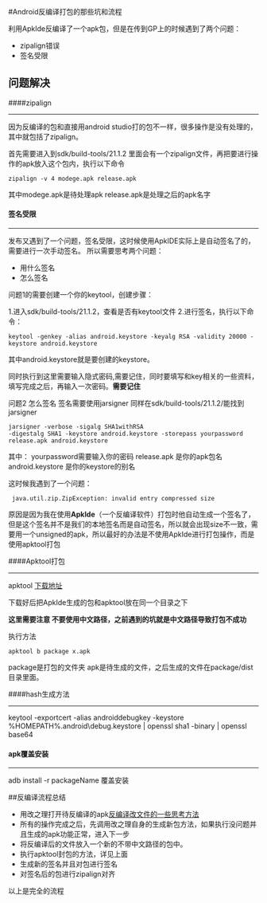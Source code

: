 #Android反编译打包的那些坑和流程

利用ApkIde反编译了一个apk包，但是在传到GP上的时候遇到了两个问题：

* zipalign错误
* 签名受限

## 问题解决

####zipalign

***

因为反编译的包和直接用android studio打的包不一样，很多操作是没有处理的，其中就包括了zipalign。

首先需要进入到sdk/build-tools/21.1.2 里面会有一个zipalign文件，再把要进行操作的apk放入这个包内，执行以下命令

```
zipalign -v 4 modege.apk release.apk
```
其中modege.apk是待处理apk  release.apk是处理之后的apk名字

#### 签名受限

***

发布又遇到了一个问题，签名受限，这时候使用ApkIDE实际上是自动签名了的，需要进行一次手动签名。
所以需要思考两个问题：

* 用什么签名
* 怎么签名

问题1的需要创建一个你的keytool，创建步骤：

1.进入sdk/build-tools/21.1.2，查看是否有keytool文件
2.进行签名，执行以下命令：

```
keytool -genkey -alias android.keystore -keyalg RSA -validity 20000 -keystore android.keystore
```
其中android.keystore就是要创建的keystore。

同时执行到这里需要输入隐式密码,需要记住，同时要填写和key相关的一些资料，填写完成之后，再输入一次密码。**需要记住**

问题2 怎么签名
签名需要使用jarsigner 同样在sdk/build-tools/21.1.2/能找到jarsigner

```
jarsigner -verbose -sigalg SHA1withRSA 
-digestalg SHA1 -keystore android.keystore -storepass yourpassword release.apk android.keystore
```
其中：
yourpassword需要输入你的密码
release.apk 是你的apk包名
android.keystore 是你的keystore的别名

这时候我遇到了一个问题：

```
 java.util.zip.ZipException: invalid entry compressed size
```
原因是因为我在使用**ApkIde**（一个反编译软件）打包时他自动生成一个签名了，但是这个签名并不是我们的本地签名而是自动签名，所以就会出现size不一致，需要用一个unsigned的apk，所以最好的办法是不使用ApkIde进行打包操作，而是使用apktool打包

####Apktool打包

***
apktool [下载地址](https://ibotpeaches.github.io/Apktool/install/)

下载好后把ApkIde生成的包和apktool放在同一个目录之下

**这里需要注意 不要使用中文路径，之前遇到的坑就是中文路径导致打包不成功**

执行方法
```
apktool b package x.apk
```

package是打包的文件夹  apk是待生成的文件，之后生成的文件在package/dist 目录里面。

####hash生成方法

***

keytool -exportcert -alias androiddebugkey -keystore %HOMEPATH%\.android\debug.keystore | openssl sha1 -binary | openssl
base64


#### apk覆盖安装

***
adb install -r packageName 覆盖安装


##反编译流程总结

* 用改之理打开待反编译的apk[反编译改文件的一些思考方法](https://github.com/mmmmode/heart-light/blob/master/%E5%8F%8D%E7%BC%96%E8%AF%91/%E5%8F%8D%E7%BC%96%E8%AF%91%E6%94%B9%E6%96%87%E4%BB%B6%E7%9A%84%E4%B8%80%E4%BA%9B%E6%80%9D%E8%80%83%E6%96%B9%E6%B3%95.md)
* 所有的操作完成之后，先调用改之理自身的生成新包方法，如果执行没问题并且生成的apk功能正常，进入下一步
* 将反编译后的文件放入一个新的不带中文路径的包中。
* 执行apktool封包的方法，详见上面
* 生成新的签名并且对包进行签名
* 对签名后的包进行zipalign对齐

以上是完全的流程







